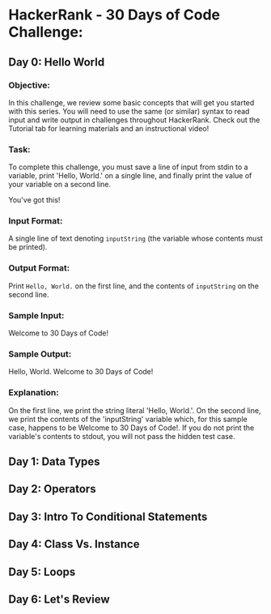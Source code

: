 # HackerRank - 30 Days of Code Challenge:

## Day 0: Hello World

### Objective:

In this challenge, we review some basic concepts that will get you started with this series. You will need to use the same (or similar) syntax to read input and write output in challenges throughout HackerRank. Check out the Tutorial tab for learning materials and an instructional video!

### Task:

To complete this challenge, you must save a line of input from stdin to a variable, print 'Hello, World.' on a single line, and finally print the value of your variable on a second line.

You've got this!

### Input Format:

A single line of text denoting `inputString` (the variable whose contents must be printed).

### Output Format:

Print `Hello, World.` on the first line, and the contents of `inputString` on the second line.

###  Sample Input:

Welcome to 30 Days of Code!

### Sample Output:

Hello, World.
Welcome to 30 Days of Code!

### Explanation:

On the first line, we print the string literal 'Hello, World.'. On the second line, we print the contents of the 'inputString' variable which, for this sample case, happens to be Welcome to 30 Days of Code!. If you do not print the variable's contents to stdout, you will not pass the hidden test case.

## Day 1: Data Types


## Day 2: Operators


## Day 3: Intro To Conditional Statements


## Day 4: Class Vs. Instance


## Day 5: Loops


## Day 6: Let's Review